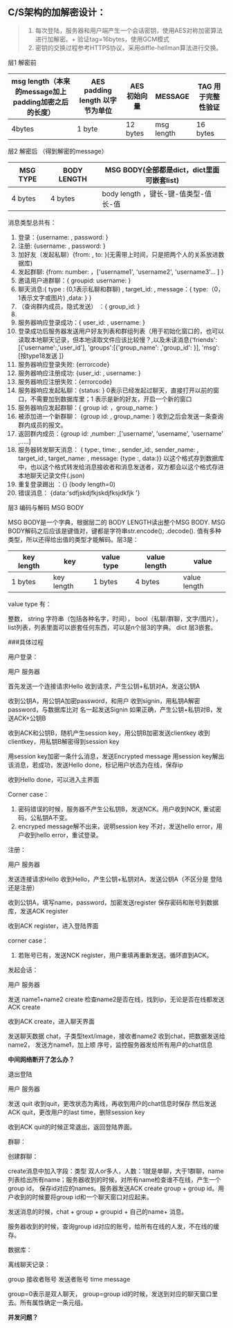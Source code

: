 ## C/S架构的加解密设计：

> 1. 每次登陆，服务器和用户端产生一个会话密钥，使用AES对称加密算法进行加解密。+ 验证tag=16bytes，使用GCM模式
> 2. 密钥的交换过程参考HTTPS协议，采用diffle-hellman算法进行交换。

层1 解密前

| msg length（本来的message加上padding加密之后的长度） | AES padding length 以字节为单位 | AES 初始向量 | MESSAGE    | TAG 用于完整性验证 |
| ---------------------------------------------------- | ------------------------------- | ------------ | ---------- | ------------------ |
| 4bytes                                               | 1 byte                          | 12 bytes     | msg length | 16 bytes           |

层2 解密后 （得到解密的message）

| MSG TYPE | BODY LENGTH | MSG BODY(全部都是dict，dict里面可嵌套list) |
| -------- | ----------- | ------------------------------------------ |
| 4 bytes  | 4 bytes     | body length ，键长-键-值类型-值长-值       |

消息类型总共有：

1. 登录：{username:  , password:  }
2. 注册: {username: , password: }
3. 加好友（发起私聊）{from: , to:  }(无需带上时间，只是把两个人的关系放进数据库)
4. 发起群聊: {from:    number:      ，['username1',   'username2',   'username3'...  ]    } 
5. 邀请用户进群聊：{ groupid:      username:    }
6. 聊天消息:{ type :  (0,1表示私聊和群聊)  ,  target_id:  , message：{ type:（0，1表示文字或图片) ,data: } }
7. （查询群内成员，隐式发送） ：{ group_id: }
8. 
9. 服务器响应登录成功：{ user_id: , username: }
10. 登录成功后服务器发送用户好友列表和群组列表（用于初始化窗口的，也可以读取本地聊天记录，但本地读取文件应该比较慢？,以及未读消息{‘friends': [{'username':,'user_id'], 'groups':[{'group_name': ,'group_id': }], 'msg':[按type18发送 ]}
11. 服务器响应登录失败: {errorcode}
12. 服务器响应注册成功: {user_id: , username: }
13. 服务器响应注册失败：{errorcode}
14. 服务器响应发起私聊：{status: } 0表示已经发起过聊天，直接打开以前的窗口，不需要加到数据库里；1 表示是新的好友，开启一个新的窗口
15. 服务器响应发起群聊：{ group id: ，group_name: }
16. 被添加进一个新群聊： {group id: , group_name: }   收到之后会发送一条查询群内成员的报文。
17. 返回群内成员：{group id: ,number: ,['username', 'username', 'username' ,.....]
18. 服务器转发聊天消息： { type:, time: , sender_id:, sender_name: , target_id:, target_name: , message: {type :, data:}}    以这个格式存到数据库中，也以这个格式转发给消息接收者和消息发送者，双方都会以这个格式存进本地聊天记录文件(.json)
19. 重复登录踢出 ：{} (body length=0)
20. 错误消息： {data:'sdfjskdjfkjskdjfksjdkfjk '}



层3 编码与解码 MSG BODY

MSG BODY是一个字典，根据层二的 BODY LENGTH读出整个MSG BODY. MSG BODY解码之后应该是键值对，键都是字符串str.encode(); .decode(). 值有多种类型，所以还得给出值的类型才能解码。层3是：

| key length | key        | value type | value length | value        |
| ---------- | ---------- | ---------- | ------------ | ------------ |
| 1 bytes    | key length | 1 bytes    | 4 bytes      | value length |

value type 有：

整数， string 字符串（包括各种名字，时间）， bool（私聊/群聊，文字/图片），list列表，列表里面可以嵌套任何东西，可以是n个层3的字典。 dict 层3嵌套。













###具体过程

用户登录：

用户																						                                   服务器

首先发送一个连接请求Hello												                                  收到请求，产生公钥+私钥对A，发送公钥A

收到公钥A，用公钥A加密password，和用户                                                      收到signin，用私钥A解密password，与数据库比对
名一起发送Signin																                                   如果正确，产生公钥+私钥对B，发送ACK+公钥B

收到ACK和公钥B，随机产生session key，用公钥B加密发送clientkey			收到clientkey，用私钥B解密得到session key

用session key加密一条什么消息，发送Encrypted message							用session key解出该消息，若成功，发送Hello 																																	done，标记用户状态为在线，保存ip

收到Hello done，可以进入主界面



Corner case：

1. 密码错误的时候，服务器不产生公私钥B，发送NCK。用户收到NCK, 重试密码，公私钥A不变。
2. encryped message解不出来，说明session key 不对，发送hello error，用户收到hello error，重试登录。



注册：

用户																													服务器

发送连接请求Hello																							收到Hello，产生公钥+私钥对A，发送公钥A（不区分是																															登陆还是注册）

收到公钥A，填写name，password，加密发送register								保存密码和账号到数据库，发送ACK register

收到ACK register，进入登陆界面																

corner case：

1. 若账号已有，发送NCK register，用户重填再重新发送。循环直到ACK。



发起会话：

用户																												服务器

发送 name1+name2  create																	   检查name2是否在线，找到ip，无论是否在线都发送ACK 																														create

收到ACK create，进入聊天界面

发送聊天数据 chat，子类型text/image，接收者name2						 收到chat，把数据发送给name2， 发送方name1，加上顺																														序号，监控服务器发给所有用户的chat信息

**中间网络断开了怎么办？**





退出登陆

用户																												服务器

发送 quit																										收到quit，更改状态为离线，再收到用户的chat信息时保存
																														然后发送ACK quit，更改用户的last time，删除session 																														key

收到ACK quit的时候正常退出，返回登陆界面。





群聊：

创建群聊：

create消息中加入字段：类型 双人or多人，人数：1就是单聊，大于1群聊，name列表给出所有name；服务器收到的时候，对所有name检查谁不在线，产生一个group id， 保存id对应的names。服务器发送ACK create group + group id。用户收到的时候要将group id和一个聊天窗口对应起来。

发送消息的时候，chat + group + groupid + 自己的name+ 消息。

服务器收到的时候，查询group id对应的账号，给所有在线的人发，不在线的缓存。





数据库：

离线聊天记录：

group          接收者账号           发送者账号            time         message

group=0表示是双人聊天， group=group id的时候，发送到对应的聊天窗口里去。所有属性确定一条元组。





**并发问题？**

